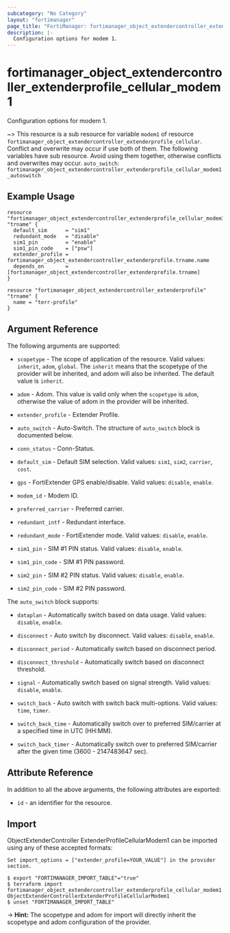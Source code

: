 ```yaml
---
subcategory: "No Category"
layout: "fortimanager"
page_title: "FortiManager: fortimanager_object_extendercontroller_extenderprofile_cellular_modem1"
description: |-
  Configuration options for modem 1.
---
```


# fortimanager_object_extendercontroller_extenderprofile_cellular_modem1
Configuration options for modem 1.

~> This resource is a sub resource for variable `modem1` of resource `fortimanager_object_extendercontroller_extenderprofile_cellular`. Conflict and overwrite may occur if use both of them.
The following variables have sub resource. Avoid using them together, otherwise conflicts and overwrites may occur.
`auto_switch`: `fortimanager_object_extendercontroller_extenderprofile_cellular_modem1_autoswitch`



## Example Usage

```hcl
resource "fortimanager_object_extendercontroller_extenderprofile_cellular_modem1" "trname" {
  default_sim      = "sim1"
  redundant_mode   = "disable"
  sim1_pin         = "enable"
  sim1_pin_code    = ["psw"]
  extender_profile = fortimanager_object_extendercontroller_extenderprofile.trname.name
  depends_on       = [fortimanager_object_extendercontroller_extenderprofile.trname]
}

resource "fortimanager_object_extendercontroller_extenderprofile" "trname" {
  name = "terr-profile"
}
```

## Argument Reference


The following arguments are supported:

* `scopetype` - The scope of application of the resource. Valid values: `inherit`, `adom`, `global`. The `inherit` means that the scopetype of the provider will be inherited, and adom will also be inherited. The default value is `inherit`.
* `adom` - Adom. This value is valid only when the `scopetype` is `adom`, otherwise the value of adom in the provider will be inherited.
* `extender_profile` - Extender Profile.

* `auto_switch` - Auto-Switch. The structure of `auto_switch` block is documented below.
* `conn_status` - Conn-Status.
* `default_sim` - Default SIM selection. Valid values: `sim1`, `sim2`, `carrier`, `cost`.

* `gps` - FortiExtender GPS enable/disable. Valid values: `disable`, `enable`.

* `modem_id` - Modem ID.
* `preferred_carrier` - Preferred carrier.
* `redundant_intf` - Redundant interface.
* `redundant_mode` - FortiExtender mode. Valid values: `disable`, `enable`.

* `sim1_pin` - SIM #1 PIN status. Valid values: `disable`, `enable`.

* `sim1_pin_code` - SIM #1 PIN password.
* `sim2_pin` - SIM #2 PIN status. Valid values: `disable`, `enable`.

* `sim2_pin_code` - SIM #2 PIN password.

The `auto_switch` block supports:

* `dataplan` - Automatically switch based on data usage. Valid values: `disable`, `enable`.

* `disconnect` - Auto switch by disconnect. Valid values: `disable`, `enable`.

* `disconnect_period` - Automatically switch based on disconnect period.
* `disconnect_threshold` - Automatically switch based on disconnect threshold.
* `signal` - Automatically switch based on signal strength. Valid values: `disable`, `enable`.

* `switch_back` - Auto switch with switch back multi-options. Valid values: `time`, `timer`.

* `switch_back_time` - Automatically switch over to preferred SIM/carrier at a specified time in UTC (HH:MM).
* `switch_back_timer` - Automatically switch over to preferred SIM/carrier after the given time (3600 - 2147483647 sec).


## Attribute Reference

In addition to all the above arguments, the following attributes are exported:
* `id` - an identifier for the resource.

## Import

ObjectExtenderController ExtenderProfileCellularModem1 can be imported using any of these accepted formats:
```
Set import_options = ["extender_profile=YOUR_VALUE"] in the provider section.

$ export "FORTIMANAGER_IMPORT_TABLE"="true"
$ terraform import fortimanager_object_extendercontroller_extenderprofile_cellular_modem1.labelname ObjectExtenderControllerExtenderProfileCellularModem1
$ unset "FORTIMANAGER_IMPORT_TABLE"
```
-> **Hint:** The scopetype and adom for import will directly inherit the scopetype and adom configuration of the provider.
